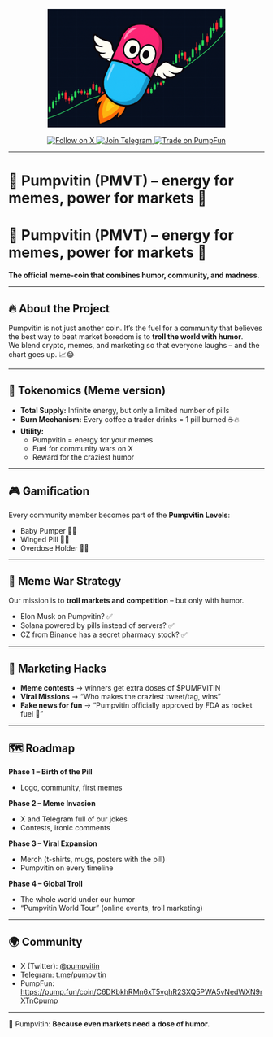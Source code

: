 <p align="center">
  <img src="Pumpvitin.png" alt="Pumpvitin Logo" width="350"/>
</p>

<p align="center">
  <a href="https://x.com/pumpvitin" target="_blank">
    <img src="https://img.shields.io/badge/Follow%20us%20on%20X-1DA1F2?logo=twitter&logoColor=white&style=for-the-badge" alt="Follow on X">
  </a>
  <a href="https://t.me/pumpvitin" target="_blank">
    <img src="https://img.shields.io/badge/Join%20our%20Telegram-0088CC?logo=telegram&logoColor=white&style=for-the-badge" alt="Join Telegram">
  </a>
  <a href="https://pump.fun/coin/C6DKbkhRMn6xT5vghR2SXQ5PWA5vNedWXN9rXTnCpump" target="_blank">
    <img src="https://img.shields.io/badge/Trade%20on%20PumpFun-FF4081?style=for-the-badge" alt="Trade on PumpFun">
  </a>
</p>

---

# 🚀 Pumpvitin (PMVT) – energy for memes, power for markets 💊


# 🚀 Pumpvitin (PMVT) – energy for memes, power for markets 💊  
**The official meme-coin that combines humor, community, and madness.**  

---

## 🔥 About the Project  
Pumpvitin is not just another coin. It’s the fuel for a community that believes the best way to beat market boredom is to **troll the world with humor**.  
We blend crypto, memes, and marketing so that everyone laughs – and the chart goes up. 📈😂  

---

## 💊 Tokenomics (Meme version)  
- **Total Supply:** Infinite energy, but only a limited number of pills  
- **Burn Mechanism:** Every coffee a trader drinks = 1 pill burned ☕🔥  
- **Utility:**  
  - Pumpvitin = energy for your memes  
  - Fuel for community wars on X  
  - Reward for the craziest humor  

---

## 🎮 Gamification  
Every community member becomes part of the **Pumpvitin Levels**:  
- Baby Pumper 👶💊  
- Winged Pill 🪽💊  
- Overdose Holder 🤯💊  

---

## 🤡 Meme War Strategy  
Our mission is to **troll markets and competition** – but only with humor.  
- Elon Musk on Pumpvitin? ✅  
- Solana powered by pills instead of servers? ✅  
- CZ from Binance has a secret pharmacy stock? ✅  

---

## 📢 Marketing Hacks  
- **Meme contests** → winners get extra doses of $PUMPVITIN  
- **Viral Missions** → “Who makes the craziest tweet/tag, wins”  
- **Fake news for fun** → “Pumpvitin officially approved by FDA as rocket fuel 🚀”  

---

## 🗺️ Roadmap  
**Phase 1 – Birth of the Pill**  
- Logo, community, first memes  

**Phase 2 – Meme Invasion**  
- X and Telegram full of our jokes  
- Contests, ironic comments  

**Phase 3 – Viral Expansion**  
- Merch (t-shirts, mugs, posters with the pill)  
- Pumpvitin on every timeline  

**Phase 4 – Global Troll**  
- The whole world under our humor  
- “Pumpvitin World Tour” (online events, troll marketing)  

---

## 🌍 Community  
- X (Twitter): [@pumpvitin](https://x.com/pumpvitin)  
- Telegram: [t.me/pumpvitin](https://t.me/pumpvitin)  
- PumpFun: https://pump.fun/coin/C6DKbkhRMn6xT5vghR2SXQ5PWA5vNedWXN9rXTnCpump

---

💊 Pumpvitin: **Because even markets need a dose of humor.**  
